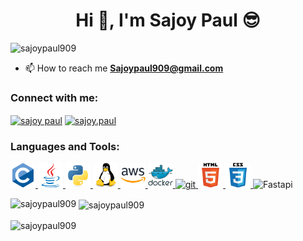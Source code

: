 <h1 align="center">Hi 👋, I'm Sajoy Paul 😎   </h1>
<p align="left"> <img src="https://komarev.com/ghpvc/?username=sajoypaul909&label=Profile%20views&color=0e75b6&style=flat" alt="sajoypaul909" /> </p>

</a> </p>

- 📫 How to reach me **Sajoypaul909@gmail.com**

<h3 align="left">Connect with me:</h3>
<p align="left">
<a href="https://linkedin.com/in/sajoy paul" target="blank"><img align="center" src="https://raw.githubusercontent.com/rahuldkjain/github-profile-readme-generator/master/src/images/icons/Social/linked-in-alt.svg" alt="sajoy paul" height="30" width="40" /></a>
<a href="https://instagram.com/sajoy.paul" target="blank"><img align="center" src="https://raw.githubusercontent.com/rahuldkjain/github-profile-readme-generator/master/src/images/icons/Social/instagram.svg" alt="sajoy.paul" height="30" width="40" /></a>
</p>

<h3 align="left">Languages and Tools:</h3>
<p align="left">
  <a href="https://www.cprogramming.com/" target="_blank" rel="noreferrer"> <img src="https://raw.githubusercontent.com/devicons/devicon/master/icons/c/c-original.svg" alt="c" width="40" height="40"/> </a> <a href="https://www.java.com" target="_blank" rel="noreferrer"> <img src="https://raw.githubusercontent.com/devicons/devicon/master/icons/java/java-original.svg" alt="java" width="40" height="40"/> </a> <a href="https://www.python.org" target="_blank" rel="noreferrer"> <img src="https://raw.githubusercontent.com/devicons/devicon/master/icons/python/python-original.svg" alt="python" width="40" height="40"/> </a>  <a href="https://www.linux.org/" target="_blank" rel="noreferrer"> <img src="https://raw.githubusercontent.com/devicons/devicon/master/icons/linux/linux-original.svg" alt="linux" width="40" height="40"/> </a><a href="https://aws.amazon.com" target="_blank" rel="noreferrer"> <img src="https://raw.githubusercontent.com/devicons/devicon/master/icons/amazonwebservices/amazonwebservices-original-wordmark.svg" alt="aws" width="40" height="40"/> </a> <a href="https://www.docker.com/" target="_blank" rel="noreferrer"> <img src="https://raw.githubusercontent.com/devicons/devicon/master/icons/docker/docker-original-wordmark.svg" alt="docker" width="40" height="40"/> </a> <a href="https://git-scm.com/" target="_blank" rel="noreferrer"> <img src="https://www.vectorlogo.zone/logos/git-scm/git-scm-icon.svg" alt="git" width="40" height="40"/> </a> <a href="https://www.w3schools.com/html/default.asp" target="_blank" rel="noreferrer"> <img src="https://raw.githubusercontent.com/devicons/devicon/master/icons/html5/html5-original-wordmark.svg" alt="html5" width="40" height="40"/> </a>   <a href="https://www.w3schools.com/css/" target="_blank" rel="noreferrer"> <img src="https://raw.githubusercontent.com/devicons/devicon/master/icons/css3/css3-original-wordmark.svg" alt="css3" width="40" height="40"/> </a>
  <a herf="https://fastapi.tiangolo.com/" target="_blank" rel="noreferrer"> <img src="https://github.com/SAJOYPAUL909/SAJOYPAUL909/assets/94903137/1b6420b4-1195-485c-a635-aaef2d4f5152" alt="Fastapi" height="40" width="70"> </a>
</p>

<p><img align="left" src="https://github-readme-stats.vercel.app/api/top-langs?username=sajoypaul909&show_icons=true&locale=en&layout=compact" alt="sajoypaul909" /></p>

<p>&nbsp;<img align="center" src="https://github-readme-stats.vercel.app/api?username=sajoypaul909&show_icons=true&locale=en" alt="sajoypaul909" /></p>

<p><img align="center" src="https://github-readme-streak-stats.herokuapp.com/?user=sajoypaul909&" alt="sajoypaul909" /></p>

